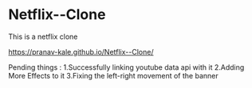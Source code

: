 # Netflix--Clone

This is a netflix clone

https://pranav-kale.github.io/Netflix--Clone/

Pending things : 
 1.Successfully linking youtube data api with it
 2.Adding More Effects to it
 3.Fixing the left-right movement of the banner
 
